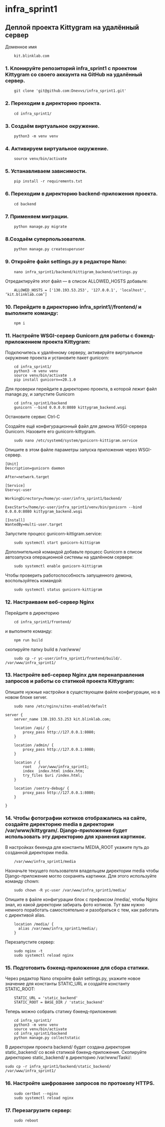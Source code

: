 # infra_sprint1
## **Деплой проекта Kittygram на удалённый сервер**

Доменное имя
```
    kit.blinklab.com
```
### 1.	Клонируйте репозиторий infra_sprint1 с проектом Kittygram со своего аккаунта на GitHub на удалённый сервер.

```
    git clone 'git@github.com:Dnevvs/infra_sprint1.git'
```
### 2. Переходим в директорию проекта.

```
    cd infra_sprint1/
```
### 3. Создаём виртуальное окружение.
```
    python3 -m venv venv
```
### 4. Активируем виртуальное окружение.
```
    source venv/bin/activate
```
### 5. Устанавливаем зависимости.
```
    pip install -r requirements.txt
```
### 6. Переходим в директорию backend-приложения проекта.
```
	cd backend
```
### 7. Применяем миграции.
```
	python manage.py migrate
```
### 8.Создаём суперпользователя.
```
    python manage.py createsuperuser
```
### 9. Откройте файл settings.py в редакторе Nano:
```
    nano infra_sprint1/backend/kittigram_backend/settings.py 
```
Отредактируйте этот файл — в список ALLOWED_HOSTS добавьте:
```
	ALLOWED_HOSTS = ['130.193.53.253', '127.0.0.1', 'localhost', ‘kit.blinklab.com’]  
```
### 10. Перейдите в директорию infra_sprint1//frontend/ и выполните команду:
```
	npm i 
```
### 11.	Настройте WSGI-сервер Gunicorn для работы с бэкенд-приложением проекта Kittygram: 
Подключитесь к удалённому серверу, активируйте виртуальное окружение проекта и 
установите пакет gunicorn: 
```
    cd infra_sprint1/
    python3 -m venv venv
    source venv/bin/activate
    pip install gunicorn==20.1.0 
```
Для проверки перейдите в директорию проекта, в которой лежит файл manage.py, и запустите  Gunicorn
```
	cd infra_sprint1/backend
	gunicorn --bind 0.0.0.0:8080 kittygram_backend.wsgi 
```
Остановите сервис Ctrl-C

Создайте ещё конфигурационный файл для демона WSGI-сервера Gunicorn. Назовите его gunicorn-kittygram. 
```
    sudo nano /etc/systemd/system/gunicorn-kittigram.service
```
Опишите в этом файле параметры запуска приложения через WSGI-сервер. 
```
[Unit]
Description=gunicorn daemon 

After=network.target 

[Service]
User=yc-user 

WorkingDirectory=/home/yc-user/infra_sprint1/backend/

ExecStart=/home/yc-user/infra_sprint1/venv/bin/gunicorn --bind 0.0.0.0:8080 kittygram_backend.wsgi

[Install]
WantedBy=multi-user.target
```
Запустите процесс gunicorn-kittigram.service:
```
	sudo systemctl start gunicorn-kittigram 
```
Дополнительной командой добавьте процесс Gunicorn в список автозапуска  операционной системы на удалённом сервере:
```
	sudo systemctl enable gunicorn-kittigram
```
Чтобы проверить работоспособность запущенного демона, воспользуйтесь командой:
```
	sudo systemctl status gunicorn-kittigram
```
### 12.	Настраиваем веб-сервер Nginx
Перейдите в директорию 
```
    cd infra_sprint1/frontend/
```
и выполните команду:
```	
    npm run build 
```
скопируйте папку build в /var/www/
```
	sudo cp -r yc-user/infra_sprint1/frontend/build/. /var/www/infra_sprint1/
```
### 13.	Настройте веб-сервер Nginx для перенаправления запросов и работы со статикой проекта Kittygram: 
Опишите нужные настройки в существующем файле конфигурации, но в новом блоке server.
```
    sudo nano /etc/nginx/sites-enabled/default 
```
```
server {
    server_name 130.193.53.253 kit.blinklab.com;

    location /api/ {
        proxy_pass http://127.0.0.1:8080;
    }

    location /admin/ {
        proxy_pass http://127.0.0.1:8080;
    }

    location / {
        root   /var/www/infra_sprint1;
        index  index.html index.htm;
        try_files $uri /index.html;
    }

    location /sentry-debug/ {
        proxy_pass http://127.0.0.1:8080;
    }

}
```
### 14. Чтобы фотографии котиков отображались на сайте, создайте директорию media в директории /var/www/kittygram/. Django-приложение будет использовать эту директорию для хранения картинок.
В настройках бекенда для константы MEDIA_ROOT укажите путь до созданной директории media.
```
    /var/www/infra_sprint1/media
```
Назначьте текущего пользователя владельцем директории media чтобы Django-приложение могло сохранять картинки. Для этого используйте команду chown:
```
    sudo chown -R yc-user /var/www/infra_sprint1/media/
```  
Опишите в файле конфигурации блок с префиксом /media/, чтобы Nginx знал, из какой директории забирать фото котиков. Тут вам нужно немного поработать самостоятельно и разобраться с тем, как работать с директивой alias.
```
	location /media/ {
	  alias /var/www/infra_sprint1/media/;
	}
```    
Перезапустите сервер:
```    
    sudo nginx -t
    sudo systemctl reload nginx 
```    
### 15. Подготовить бэкенд-приложение для сбора статики.
Через редактор Nano откройте файл settings.py, укажите новое значение для константы STATIC_URL и создайте константу STATIC_ROOT:
```
    STATIC_URL = 'static_backend'
    STATIC_ROOT = BASE_DIR / 'static_backend' 
```
Теперь можно собрать статику бэкенд-приложения:
```
    cd infra_sprint1/
    python3 -m venv venv
    source venv/bin/activate
	cd infra_sprint1/backend
    python manage.py collectstatic 
```
В директории проекта backend/ будет создана директория static_backend/ со всей статикой бэкенд-приложения. 
Скопируйте директорию static_backend/ в директорию /var/www/Taski/:
```
sudo cp -r infra_sprint1/backend/static_backend/ /var/www/infra_sprint1/ 
```
### 16. Настройте шифрование запросов по протоколу HTTPS.
```
    sudo certbot --nginx 
    sudo systemctl reload nginx 
```
### 17. Перезагрузите сервер:
```
    sudo reboot
```
